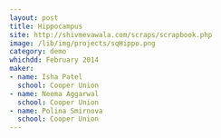 ```yaml
---
layout: post
title: Hippocampus
site: http://shivmevawala.com/scraps/scrapbook.php
image: /lib/img/projects/sqHippo.png
category: demo
whichdd: February 2014
maker:
- name: Isha Patel
  school: Cooper Union
- name: Neema Aggarwal
  school: Cooper Union
- name: Polina Smirnova
  school: Cooper Union
---
```

